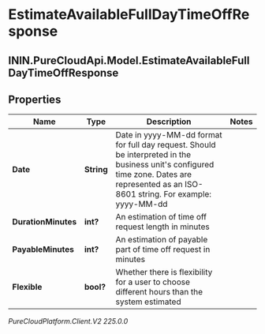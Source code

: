 # EstimateAvailableFullDayTimeOffResponse

## ININ.PureCloudApi.Model.EstimateAvailableFullDayTimeOffResponse

## Properties

|Name | Type | Description | Notes|
|------------ | ------------- | ------------- | -------------|
| **Date** | **String** | Date in yyyy-MM-dd format for full day request. Should be interpreted in the business unit&#39;s configured time zone. Dates are represented as an ISO-8601 string. For example: yyyy-MM-dd | |
| **DurationMinutes** | **int?** | An estimation of time off request length in minutes | |
| **PayableMinutes** | **int?** | An estimation of payable part of time off request in minutes | |
| **Flexible** | **bool?** | Whether there is flexibility for a user to choose different hours than the system estimated | |



_PureCloudPlatform.Client.V2 225.0.0_
